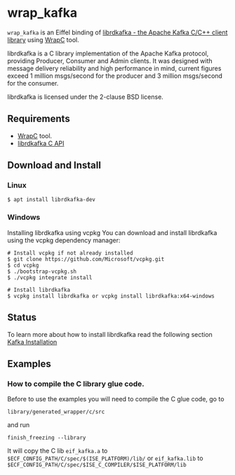 # wrap_kafka
`wrap_kafka` is an Eiffel binding of [librdkafka - the Apache Kafka C/C++ client library](https://github.com/edenhill/librdkafka) 
using [WrapC](https://github.com/eiffel-wrap-c/WrapC) tool.

librdkafka is a C library implementation of the Apache Kafka protocol, providing Producer, Consumer and Admin clients. It was designed with message delivery reliability and high performance in mind, current figures exceed 1 million msgs/second for the producer and 3 million msgs/second for the consumer.

librdkafka is licensed under the 2-clause BSD license.

## Requirements 

*  [WrapC](https://github.com/eiffel-wrap-c/WrapC) tool.
*  [librdkafka C API](https://github.com/edenhill/librdkafka)


## Download and  Install


### Linux
	$ apt install librdkafka-dev


### Windows
	
Installing librdkafka using vcpkg
You can download and install librdkafka using the vcpkg dependency manager:

	# Install vcpkg if not already installed
	$ git clone https://github.com/Microsoft/vcpkg.git
	$ cd vcpkg
	$ ./bootstrap-vcpkg.sh
	$ ./vcpkg integrate install

	# Install librdkafka
	$ vcpkg install librdkafka or vcpkg install librdkafka:x64-windows
## Status

To learn more about how to install librdkafka read the following section [Kafka Installation](https://github.com/edenhill/librdkafka#installation)



## Examples


### How to compile the C library glue code.

Before to use the examples you will need to compile the C glue code, go to 

	library/generated_wrapper/c/src

and run

	finish_freezing --library

It will copy the C lib `eif_kafka.a` to `$ECF_CONFIG_PATH/C/spec/$(ISE_PLATFORM)/lib/`  or `eif_kafka.lib`  to `$ECF_CONFIG_PATH/C/spec/$ISE_C_COMPILER/$ISE_PLATFORM/lib` 






